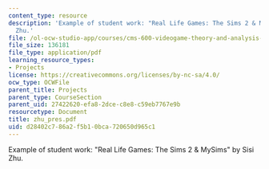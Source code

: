 ```yaml
---
content_type: resource
description: 'Example of student work: "Real Life Games: The Sims 2 & MySims" by Sisi
  Zhu.'
file: /ol-ocw-studio-app/courses/cms-600-videogame-theory-and-analysis-fall-2007/d28402c786a2f5b10bca720650d965c1_zhu_pres.pdf
file_size: 136181
file_type: application/pdf
learning_resource_types:
- Projects
license: https://creativecommons.org/licenses/by-nc-sa/4.0/
ocw_type: OCWFile
parent_title: Projects
parent_type: CourseSection
parent_uid: 27422620-efa8-2dce-c8e8-c59eb7767e9b
resourcetype: Document
title: zhu_pres.pdf
uid: d28402c7-86a2-f5b1-0bca-720650d965c1
---
```

Example of student work: "Real Life Games: The Sims 2 & MySims" by Sisi Zhu.